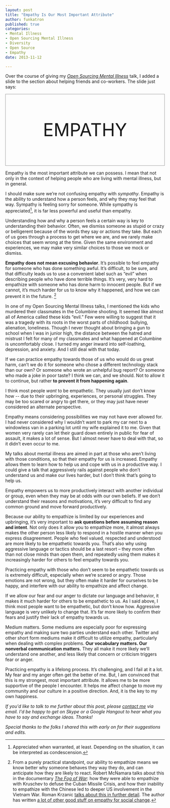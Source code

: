 ```yaml
---
layout: post
title: "Empathy Is Our Most Important Attribute"
author: funkatron
published: true
categories:
- Mental Illness
- Open Sourcing Mental Illness
- Diversity
- Open Source
- Empathy
date: 2013-11-12

---
```


Over the course of giving my [*Open Sourcing Mental Illness*](http://funkatron.com/osmi) talk, I added a slide to the section about helping friends and co-workers. The slide just says:

<p>
<div style="line-height:4em; font-size:4em; text-align:center; width: auto; height: 4em; border:1px solid #999;">EMPATHY</div>
</p>

Empathy is the most important attribute we can possess. I mean that not only in the context of helping people who are living with mental illness, but in general.

I should make sure we’re not confusing empathy with _sympathy_. Empathy is the ability to understand how a person feels, and why they may feel that way. Sympathy is feeling sorry for someone. While sympathy is appreciated[^1], it is far less powerful and useful than empathy.

[^1]: Appreciated when warranted, at least. Depending on the situation, it can be interpreted as condescension.

Understanding how and why a person feels a certain way is key to understanding their behavior. Often, we dismiss someone as stupid or crazy or belligerent because of the words they say or actions they take. But each of us goes through a process to get where we are, and we rarely make choices that seem wrong at the time. Given the same environment and experiences, we may make very similar choices to those we mock or dismiss.

**Empathy does not mean excusing behavior**. It’s possible to feel empathy for someone who has done something awful. It’s difficult, to be sure, and that difficulty leads us to use a convenient label such as “evil” when describing people who have done terrible things. It’s very, very hard to empathize with someone who has done harm to innocent people. But if we cannot, it’s much harder for us to know why it happened, and how we can prevent it in the future. [^2]

[^2]: From a purely practical standpoint, our ability to empathize means we know better why someone behaves they way they do, and can anticipate how they are likely to react. Robert McNamara talks about this in the documentary [*The Fog of War*](https://en.wikipedia.org/wiki/The_Fog_of_War): how they were able to empathize with Kruschev to defuse the Cuban Missile Crisis, and how their inability to empathize with the Chinese led to deeper US involvement in the Vietnam War. Roman Krzanic [talks about this in further detail](http://www.romankrznaric.com/outrospection/2010/10/24/658). The author has written [a lot of other good stuff on empathy for social change](http://www.romankrznaric.com/empathy).

In one of my Open Sourcing Mental Illness talks, I mentioned the kids who murdered their classmates in the Columbine shooting. It seemed like almost all of America called these kids “evil.” Few were willing to suggest that it was a tragedy with its roots in the worst parts of childhood: bullying, alienation, loneliness. Though I never thought about bringing a gun to school when I was in junior high, the distance between the hatred and mistrust I felt for many of my classmates and what happened at Columbine is uncomfortably close. I turned my anger inward into self-loathing, depression, and anxiety. And I still deal with that today.

If we can practice empathy towards those of us who would do us great harm, can’t we do it for someone who chose a different technology stack than our own? Or someone who wrote an unhelpful bug report? Or someone who made a joke in poor taste? I think we can, and we should. Not to allow it to continue, but rather **to prevent it from happening again**.

I think most people *want* to be empathetic. They usually just don’t know how -- due to their upbringing, experiences, or personal struggles. They may be too scared or angry to get there, or they may just have never considered an alternate perspective.

Empathy means considering possibilities we may not have ever allowed for. I had never considered why I wouldn’t want to park my car next to a windowless van in a parking lot until my wife explained it to me. Given that women very rarely can let their guard down entirely in public for fear of assault, it makes a lot of sense. But I almost never have to deal with that, so it didn’t even occur to me.

My talks about mental illness are aimed in part at those who aren’t living with those conditions, so that their empathy for us is increased. Empathy allows them to learn how to help us and cope with us in a productive way. I could give a talk that aggressively rails against people who don’t understand us and make our lives harder, but I don’t think that’s going to help us.

Empathy empowers us to more productively interact with another individual or group, even when they may be at odds with our own beliefs. If we don’t understand their reasons and motivations, it’s very difficult to find any common ground and move forward productively.

Because our ability to empathize is limited by our experiences and upbringing, it’s very important to **ask questions before assuming reason and intent**. Not only does it allow you to empathize more, it almost always makes the other person less likely to respond in a hostile manner when you express disagreement. People who feel valued, respected and understood are more likely to be empathetic towards you. That’s also why using aggressive language or tactics should be a last resort – they more often than not close minds than open them, and repeatedly using them makes it increasingly harder for others to feel empathy towards you.

Practicing empathy with those who don’t seem to be empathetic towards us is extremely difficult, especially when we’re scared or angry. Those emotions are not wrong, but they often make it harder for ourselves to be happy, and interfere with our ability to empathize and affect change.

If we allow our fear and our anger to dictate our language and behavior, it makes it much harder for others to be empathetic to us. As I said above, I think most people want to be empathetic, but don’t know how. Aggressive language is very unlikely to change that. It’s far more likely to confirm their fears and justify their lack of empathy towards us.

Medium matters. Some mediums are especially poor for expressing empathy and making sure two parties understand each other. Twitter and other short form mediums make it difficult to utilize empathy, particularly when dealing with complex problems. **Our vocabulary matters. Our nonverbal communication matters.** They all make it more likely we’ll understand one another, and less likely that concern or criticism triggers fear or anger.

Practicing empathy is a lifelong process. It’s challenging, and I fail at it a lot. My fear and my anger often get the better of me. But, I am convinced that this is my strongest, most important attribute. It allows me to be more supportive of the people I encounter. It helps me affect change to move my community and our culture in a positive direction. And, it is the key to my own happiness.

*If you'd like to talk to me further about this post, please [contact me](/contact.html) via email. I'd be happy to get on Skype or a Google Hangout to hear what you have to say and exchange ideas. Thanks!*

*Special thanks to the folks I shared this with early on for their suggestions and edits.*
